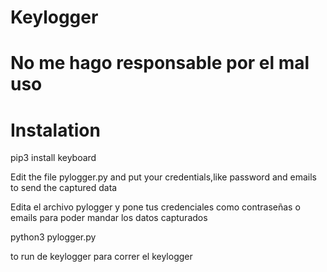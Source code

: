 # Keylogger
# No me hago responsable por el mal uso

# Instalation

pip3 install keyboard

Edit the file pylogger.py and put your credentials,like password and emails to send the captured data

Edita el archivo pylogger y pone tus credenciales como contraseñas o emails para poder mandar los datos capturados

python3 pylogger.py

to run de keylogger
para correr el keylogger
